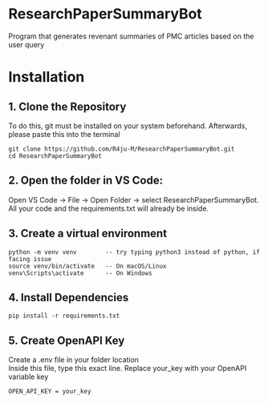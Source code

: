 # ResearchPaperSummaryBot
Program that generates revenant summaries of PMC articles based on the user query

# Installation

## 1. Clone the Repository
To do this, git must be installed on your system beforehand.
Afterwards, please paste this into the terminal
```
git clone https://github.com/R4ju-M/ResearchPaperSummaryBot.git
cd ResearchPaperSummaryBot
```
## 2. Open the folder in VS Code:
Open VS Code → File → Open Folder → select ResearchPaperSummaryBot.  
All your code and the requirements.txt will already be inside.  
  
## 3. Create a virtual environment
```
python -m venv venv        -- try typing python3 instead of python, if facing issue
source venv/bin/activate   -- On macOS/Linux
venv\Scripts\activate      -- On Windows
```
  
## 4. Install Dependencies
```
pip install -r requirements.txt
```

## 5. Create OpenAPI Key
Create a .env file in your folder location  
Inside this file, type this exact line. Replace your_key with your OpenAPI variable key  
```
OPEN_API_KEY = your_key
```
